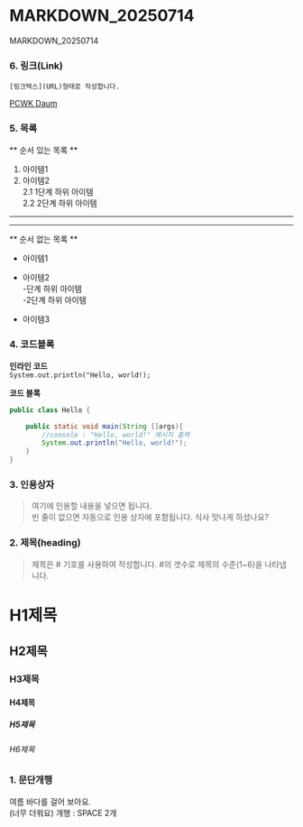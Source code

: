 # MARKDOWN_20250714
MARKDOWN_20250714

### 6. 링크(Link)
`[링크텍스](URL)형태로 작성합니다.`

[PCWK Daum](https://cafe.daum.net/pcwk)

### 5. 목록
** 순서 있는 목록 **
1. 아이템1  
2. 아이템2  
   2.1 1단계 하위 아이템  
   2.2 2단계 하위 아이템
---
***
** 순서 없는 목록 **  
- 아이템1  
+ 아이템2  
  -단계 하위 아이템  
  -2단계 하위 아이템  
* 아이템3 


### 4. 코드블록
**인라인 코드**  
`System.out.println("Hello, world!);`  

**코드 블록**
```java
public class Hello {

	public static void main(String []args){
		//console : "Hello, world!" 메시지 출력
		System.out.println("Hello, world!");
	}
}
```

### 3. 인용상자
>여기에 인용할 내용을 넣으면 됩니다.  
>빈 줄이 없으면 자동으로 인용 상자에 포함됩니다.
식사 맛나게 하셨나요?

### 2. 제목(heading)
>제목은 # 기호를 사용하여 작성합니다. #의 갯수로 제목의 수준(1~6)을 나타냅니다.
# H1제목
## H2제목
### H3제목
#### H4제목
##### H5제목
###### H6제목

### 1. 문단개행
여름 바다를 걸어 보아요.  
(너무 더워요)
개행 : SPACE 2개
